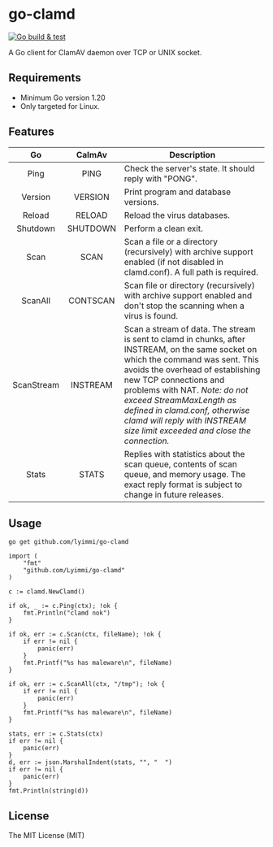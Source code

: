 # go-clamd 
[![Go build & test](https://github.com/Lyimmi/go-clamd/actions/workflows/go-build-test.yml/badge.svg)](https://github.com/Lyimmi/go-clamd/actions/workflows/go-build-test.yml)

A Go client for ClamAV daemon over TCP or UNIX socket.

## Requirements
- Minimum Go version 1.20 
- Only targeted for Linux.

## Features

|     Go     | CalmAv | Description                                                                                                                                                                                                                                                                                                                                         |
|:----------:|:-:|-----------------------------------------------------------------------------------------------------------------------------------------------------------------------------------------------------------------------------------------------------------------------------------------------------------------------------------------------------|
|    Ping    | PING | Check the server's state. It should reply with "PONG".                                                                                                                                                                                                                                                                                              |
|  Version   | VERSION | Print program and database versions.                                                                                                                                                                                                                                                                                                                |
|   Reload   | RELOAD | Reload the virus databases.                                                                                                                                                                                                                                                                                                                         |
|  Shutdown  | SHUTDOWN | Perform a clean exit.                                                                                                                                                                                                                                                                                                                               |
|    Scan    | SCAN | Scan a file or a directory (recursively) with archive support enabled (if not disabled in clamd.conf). A full path is required.                                                                                                                                                                                                                     |
|  ScanAll   | CONTSCAN | Scan file or directory (recursively) with archive support enabled and don't stop the scanning when a virus is found.                                                                                                                                                                                                                                |
| ScanStream | INSTREAM | Scan a stream of data. The stream is sent to clamd in chunks, after INSTREAM, on the same socket on which the command was sent. This avoids the overhead of establishing new TCP connections and problems with NAT. *Note: do not exceed StreamMaxLength as defined in clamd.conf, otherwise clamd will reply with INSTREAM size limit exceeded and close the connection.* |
|   Stats    | STATS | Replies with statistics about the scan queue, contents of scan queue, and memory usage. The exact reply format is subject to change in future releases.                                                                                                                                                                                             |

## Usage

```shell
go get github.com/lyimmi/go-clamd
```

```golang
import (
    "fmt"
    "github.com/Lyimmi/go-clamd"
)

c := clamd.NewClamd()

if ok, _ := c.Ping(ctx); !ok {
    fmt.Println("clamd nok")
}

if ok, err := c.Scan(ctx, fileName); !ok {
    if err != nil {
        panic(err)
    }
    fmt.Printf("%s has maleware\n", fileName)
}

if ok, err := c.ScanAll(ctx, "/tmp"); !ok {
    if err != nil {
        panic(err)
    }
    fmt.Printf("%s has maleware\n", fileName)
}

stats, err := c.Stats(ctx)
if err != nil {
    panic(err)
}
d, err := json.MarshalIndent(stats, "", "  ")
if err != nil {
    panic(err)
}
fmt.Println(string(d))
```

## License
The MIT License (MIT)
